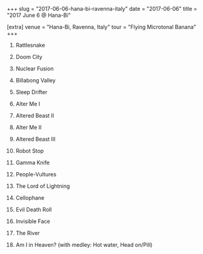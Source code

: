 +++
slug = "2017-06-06-hana-bi-ravenna-italy"
date = "2017-06-06"
title = "2017 June 6 @ Hana-Bi"

[extra]
venue = "Hana-Bi, Ravenna, Italy"
tour = "Flying Microtonal Banana"
+++


 1. Rattlesnake

 2. Doom City

 3. Nuclear Fusion

 4. Billabong Valley

 5. Sleep Drifter

 6. Alter Me I

 7. Altered Beast II

 8. Alter Me II

 9. Altered Beast III

10. Robot Stop

11. Gamma Knife

12. People-Vultures

13. The Lord of Lightning

14. Cellophane

15. Evil Death Roll

16. Invisible Face

17. The River

18. Am I in Heaven?
    (with medley: Hot water, Head on/Pill)


